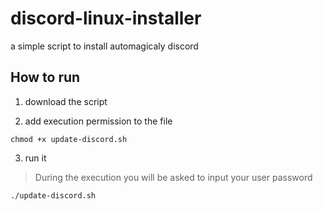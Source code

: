 # discord-linux-installer
a simple script to install automagicaly discord

## How to run

1. download the script

2. add execution permission to the file
```
chmod +x update-discord.sh
```
3. run it 
> During the execution you will be asked to input your user password
```
./update-discord.sh
```
